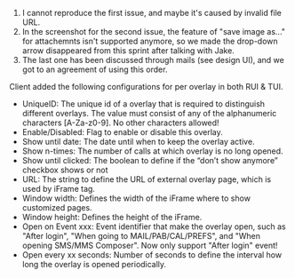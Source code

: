 
1. I cannot reproduce the first issue, and maybe it's caused by invalid file URL.
2. In the screenshot for the second issue, the feature of "save image as..." for attachemnts isn't supported anymore, so we made the drop-down arrow disappeared from this sprint after talking with Jake.
3. The last one has been discussed through mails (see design UI), and we got to an agreement of using this order.



Client added the following configurations for per overlay in both RUI & TUI.
-	UniqueID: The unique id of a overlay that is required to distinguish different overlays. The value must consist of any of the alphanumeric characters [A-Za-z0-9]. No other characters allowed!
-	Enable/Disabled: Flag to enable or disable this overlay.
-	Show until date: The date until when to keep the overlay active.
-	Show n-times: The number of calls at which overlay is no long opened.
-	Show until clicked: The boolean to define if the “don’t show anymore” checkbox shows or not
- URL: The string to define the URL of external overlay page, which is used by iFrame tag.
-	Window width: Defines the width of the iFrame where to show customized pages.
-	Window height: Defines the height of the iFrame.
-	Open on Event xxx: Event identifier that make the overlay open, such as "After login",  "When going to MAIL/PAB/CAL/PREFS", and "When opening SMS/MMS Composer". Now only support "After login" event!
-	Open every xx seconds: Number of seconds to define the interval how long the overlay is opened periodically.

